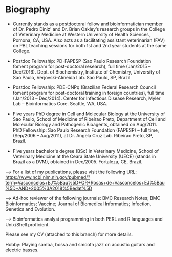 # Biography

* Currently stands as a postdoctoral fellow and bioinformatician member of Dr. Pedro Diniz' and Dr. Brian Oakley’s research groups in the College of Veterinary Medicine at Western University of Health Sciences, Pomona, CA, USA. Also acts as a facilitating assistant veterinarian (FAV) on PBL teaching sessions for both 1st and 2nd year students at the same College.

* Postdoc Fellowship: PD-FAPESP (Sao Paulo Research Foundation foment program for post-doctoral research), full time (Jan/2015 – Dec/2016). Dept. of Biochemistry, Institute of Chemistry, University of Sao Paulo, Verjovski-Almeida Lab. Sao Paulo, SP, Brazil

* Postdoc Fellowship: PDE-CNPq (Brazilian Federal Research Council foment program for post-doctoral training in foreign countries), full time (Jan/2013 – Dec/2014). Center for Infectious Disease Research, Myler Lab – Bioinformatics Core. Seattle, WA, USA.

* Five years PhD degree in Cell and Molecular Biology at the University of Sao Paulo, School of Medicine of Ribeirao Preto, Department of Cell and Molecular Biology and Pathogenic Bioagents, obtained on Aug/2011.
PhD Fellowship: Sao Paulo Research Foundation (FAPESP) – full time, (Sep/2006 – Aug/2011), at Dr. Angela Cruz Lab. Ribeirao Preto, SP, Brazil.

* Five years bachelor's degree (BSc) in Veterinary Medicine, School of Veterinary Medicine at the Ceara State University (UECE) (stands in Brazil as a DVM), obtained in Dec/2005. Fortaleza, CE, Brazil.

--> For a list of my publications, please visit the following URL: 
https://www.ncbi.nlm.nih.gov/pubmed/?term=Vasconcelos+EJ%5Bau%5D+OR+Rosas+de+Vasconcelos+EJ%5Bau%5D+AND+2005%3A2018%5Bedat%5D

--> Ad-hoc reviewer of the following journals: BMC Research Notes; BMC Bioinformatics; Vaccine; Journal of Biomedical Informatics; Infection, Genetics and Evolution.

--> Bioinformatics analyst programming in both PERL and R languages and Unix/Shell proficient.

Please see my CV (attached to this branch) for more details.

Hobby: Playing samba, bossa and smooth jazz on acoustic guitars and electric basses.

